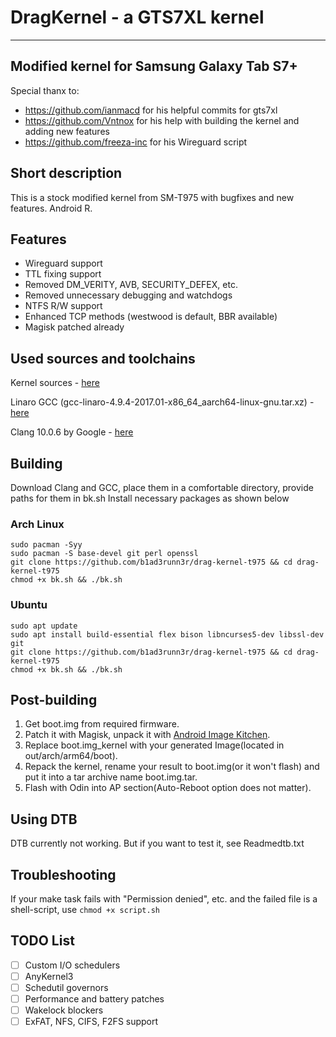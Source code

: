 # **DragKernel - a GTS7XL kernel**
---------------------------------------------------------
## Modified kernel for Samsung Galaxy Tab S7+  
Special thanx to:
* https://github.com/ianmacd for his helpful commits for gts7xl
* https://github.com/Vntnox for his help with building the kernel and adding new features
* https://github.com/freeza-inc for his Wireguard script

## Short description
This is a stock modified kernel from SM-T975 with bugfixes and new features. Android R.

## Features
* Wireguard support
* TTL fixing support
* Removed DM_VERITY, AVB, SECURITY_DEFEX, etc.
* Removed unnecessary debugging and watchdogs
* NTFS R/W support
* Enhanced TCP methods (westwood is default, BBR available)
* Magisk patched already

## Used sources and toolchains
Kernel sources - [here](https://opensource.samsung.com/uploadSearch?searchValue=SM-T975)

Linaro GCC (gcc-linaro-4.9.4-2017.01-x86_64_aarch64-linux-gnu.tar.xz) - [here](https://releases.linaro.org/components/toolchain/binaries/4.9-2017.01/aarch64-linux-gnu/)

Clang 10.0.6 by Google - [here](https://android.googlesource.com/platform/prebuilts/clang/host/linux-x86/+/refs/heads/android11-dev/clang-r377782d/)

## Building
Download Clang and GCC, place them in a comfortable directory, provide paths for them in bk.sh
Install necessary packages as shown below
### Arch Linux

```
sudo pacman -Syy
sudo pacman -S base-devel git perl openssl
git clone https://github.com/b1ad3runn3r/drag-kernel-t975 && cd drag-kernel-t975
chmod +x bk.sh && ./bk.sh
```
### Ubuntu
```
sudo apt update
sudo apt install build-essential flex bison libncurses5-dev libssl-dev git
git clone https://github.com/b1ad3runn3r/drag-kernel-t975 && cd drag-kernel-t975
chmod +x bk.sh && ./bk.sh
```
## Post-building
1) Get boot.img from required firmware.
2) Patch it with Magisk, unpack it with [Android Image Kitchen](https://forum.xda-developers.com/t/tool-android-image-kitchen-unpack-repack-kernel-ramdisk-win-android-linux-mac.2073775/).
3) Replace boot.img_kernel with your generated Image(located in out/arch/arm64/boot).
4) Repack the kernel, rename your result to boot.img(or it won't flash) and put it into a tar archive name boot.img.tar.
5) Flash with Odin into AP section(Auto-Reboot option does not matter).

## Using DTB
DTB currently not working. But if you want to test it, see Readmedtb.txt

## Troubleshooting
If your make task fails with "Permission denied", etc. and the failed file is a shell-script, use ```chmod +x script.sh```

## TODO List
- [ ] Custom I/O schedulers
- [ ] AnyKernel3
- [ ] Schedutil governors
- [ ] Performance and battery patches
- [ ] Wakelock blockers
- [ ] ExFAT, NFS, CIFS, F2FS support
